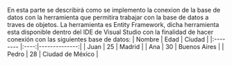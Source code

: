 En esta parte se describirá como se implemento la conexion de la base de datos con la herramienta que permitira trabajar con la base de datos a traves de objetos.
La herramienta es Entity Framework, dicha herramienta esta disponible dentro del IDE de Visual Studio con la finalidad de hacer conexión con las siguientes base de datos: 
| Nombre   | Edad | Ciudad         |
|:-------- |:----:|--------------:|
| Juan     | 25   | Madrid        |
| Ana      | 30   | Buenos Aires  |
| Pedro    | 28   | Ciudad de México |

